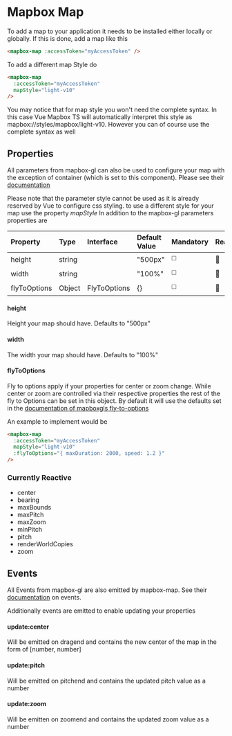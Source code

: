 # Mapbox Map

To add a map to your application it needs to be installed either locally or globally. If this is done, add a map like this

```html
<mapbox-map :accessToken="myAccessToken" />
```

To add a different map Style do

```html
<mapbox-map 
  :accessToken="myAccessToken"
  mapStyle="light-v10"
/>
```
You may notice that for map style you won't need the complete syntax. In this case Vue Mapbox TS will automatically interpret this style as mapbox://styles/mapbox/light-v10. However you can of course use the complete syntax as well

## Properties

All parameters from mapbox-gl can also be used to configure your map with the exception of container (which is set to this component). Please see their [documentation](https://docs.mapbox.com/mapbox-gl-js/api/map/#map-parameters)

Please note that the parameter style cannot be used as it is already reserved by Vue to configure css styling. to use a different style for your map use the property *mapStyle* In addition to the mapbox-gl parameters properties are

| Property     | Type   | Interface    | Default Value | Mandatory             | Reactive              |
| :----------- | :----- | :----------- | :------------ | --------------------- | --------------------- |
| height       | string |              | "500px"       | :white_medium_square: | :white_square_button: |
| width        | string |              | "100%"        | :white_medium_square: | :white_square_button: |
| flyToOptions | Object | FlyToOptions | {}            | :white_medium_square: | :white_square_button: |


#### height
Height your map should have. Defaults to "500px"

#### width
The width your map should have. Defaults to "100%"

#### flyToOptions

Fly to options apply if your properties for center or zoom change. While center or zoom are controlled via their respective properties the rest of the fly to Options can be set in this object. By default it will use the defaults set in the [documentation of mapboxgls fly-to-options](https://docs.mapbox.com/mapbox-gl-js/api/map/#map#flyto)

An example to implement would be
```html
<mapbox-map 
  :accessToken="myAccessToken"
  mapStyle="light-v10"
  :flyToOptions="{ maxDuration: 2000, speed: 1.2 }"
/>
```

### Currently Reactive
- center
- bearing
- maxBounds
- maxPitch
- maxZoom
- minPitch
- pitch
- renderWorldCopies
- zoom

## Events

All Events from mapbox-gl are also emitted by mapbox-map. See their [documentation](https://docs.mapbox.com/mapbox-gl-js/api/map/#map-events) on events.

Additionally events are emitted to enable updating your properties

#### update:center
Will be emitted on dragend and contains the new center of the map in the form of [number, number]

#### update:pitch
Will be emitted on pitchend and contains the updated pitch value as a number

#### update:zoom
Will be emitten on zoomend and contains the updated zoom value as a number
